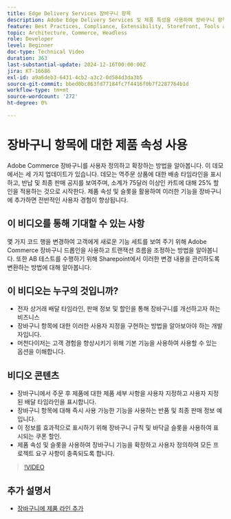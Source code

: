 ```yaml
---
title: Edge Delivery Services 장바구니 항목
description: Adobe Edge Delivery Services 및 제품 특성을 사용하여 장바구니 항목에 대한 새 정보를 표시하는 방법에 대해 알아봅니다.
feature: Best Practices, Compliance, Extensibility, Storefront, Tools and External Services
topic: Architecture, Commerce, Headless
role: Developer
level: Beginner
doc-type: Technical Video
duration: 363
last-substantial-update: 2024-12-16T00:00:00Z
jira: KT-16686
exl-id: a9a6deb3-6431-4cb2-a3c2-0d584d3da3b5
source-git-commit: bbed0bc863fd77184fc7f4416f0b7f2287764b1d
workflow-type: tm+mt
source-wordcount: '272'
ht-degree: 0%

---
```


# 장바구니 항목에 대한 제품 속성 사용

Adobe Commerce 장바구니를 사용자 정의하고 확장하는 방법을 알아봅니다. 이 데모에서는 세 가지 업데이트가 있습니다.  데모는 역주문 상품에 대한 배송 타임라인을 표시하고, 반납 및 최종 판매 공지를 보여주며, 소계가 75달러 이상인 카트에 대해 25% 할인을 적용하는 것으로 시작한다. 제품 속성 및 슬롯을 활용하여 이러한 기능을 장바구니에 추가하면 전반적인 사용자 경험이 향상됩니다.

## 이 비디오를 통해 기대할 수 있는 사항

몇 가지 코드 행을 변경하여 고객에게 새로운 기능 세트를 보여 주기 위해 Adobe Commerce 장바구니 드롭인을 사용하고 트랜잭션 흐름을 조정하는 방법을 알아봅니다.  또한 AB 테스트를 수행하기 위해 Sharepoint에서 이러한 변경 내용을 관리하도록 변환하는 방법에 대해 알아봅니다.

## 이 비디오는 누구의 것입니까?

* 전자 상거래 배달 타임라인, 판매 정보 및 할인을 통해 장바구니를 개선하고자 하는 비즈니스
* 장바구니 항목에 대한 이러한 사용자 지정을 구현하는 방법을 알아보아야 하는 개발자입니다.
* 머천다이저는 고객 경험을 향상시키기 위해 기본 기능을 사용하여 사용할 수 있는 옵션을 이해합니다.

## 비디오 콘텐츠

* 장바구니에서 주문 후 제품에 대한 제품 세부 사항을 사용자 지정하고 사용자 지정된 배달 타임라인을 표시합니다.
* 장바구니 항목에 대해 즉시 사용 가능한 기능을 사용하는 반품 및 최종 판매 정보 예입니다.
* 이 정보를 효과적으로 표시하기 위해 장바구니 규칙 및 바닥글 슬롯을 사용하여 표시되는 쿠폰 할인.
* 제품 속성 및 슬롯을 사용하여 장바구니 기능을 확장하고 사용자 정의하여 모든 프로젝트 요구 사항이 충족되도록 합니다.

>[!VIDEO](https://video.tv.adobe.com/v/3441114?learn=on)


## 추가 설명서

* [장바구니에 제품 라인 추가](https://experienceleague.adobe.com/developer/commerce/storefront/dropins/cart/tutorials/add-product-lines-to-cart-summary/)